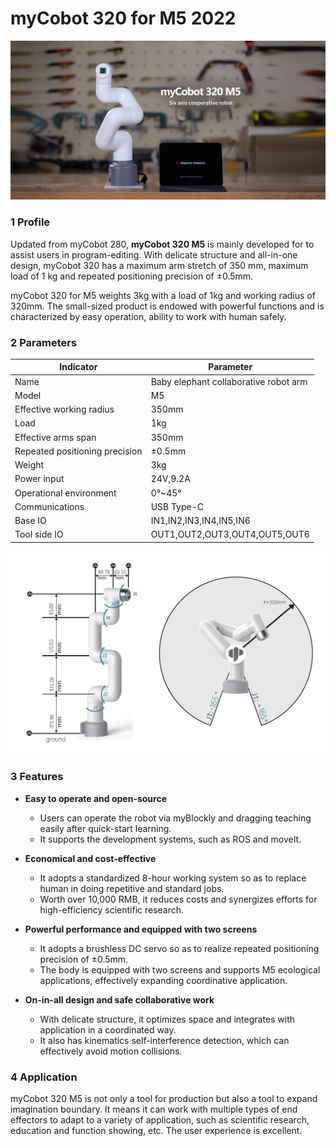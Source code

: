 # myCobot 320 for M5 2022

![1](../../resourse/2-serialproduct/1.jpg)

### 1 Profile

Updated from myCobot 280, **myCobot 320 M5** is mainly developed for to assist users in program-editing. With delicate structure and all-in-one design, myCobot 320 has a maximum arm stretch of 350 mm, maximum load of 1 kg and repeated positioning precision of ±0.5mm. 

myCobot 320 for M5 weights 3kg with a load of 1kg and working radius of 320mm. The small-sized product is endowed with powerful functions and is characterized by easy operation, ability to work with human safely.

### 2 Parameters

| Indicator                      | Parameter |
| ------------ | ----------------- |
| Name                           | Baby elephant collaborative robot arm |
| Model                          | M5      |
| Effective working radius       | 350mm          |
| Load                           | 1kg          |
| Effective arms span            | 350mm          |
| Repeated positioning precision | ±0.5mm          |
| Weight                   | 3kg      |
| Power input                    | 24V,9.2A       |
| Operational environment        | 0°~45°          |
| Communications                 | USB Type-C |
| Base IO           | IN1,IN2,IN3,IN4,IN5,IN6 |
| Tool side IO | OUT1,OUT2,OUT3,OUT4,OUT5,OUT6 |

![320work](../../resourse/2-serialproduct/320work.png)

### 3  Features

-   **Easy to operate and open-source**
    -   Users can operate the robot via myBlockly and dragging teaching easily after quick-start learning.
    -   It supports the development systems, such as ROS and moveIt.
    
-   **Economical and cost-effective**
    -   It adopts a standardized 8-hour working system so as to replace human in doing repetitive and standard jobs.
    -   Worth over 10,000 RMB, it reduces costs and synergizes efforts for high-efficiency scientific research.
    
-   **Powerful performance and equipped with two screens**
    -   It adopts a brushless DC servo so as to realize repeated positioning precision of ±0.5mm.
    -   The body is equipped with two screens and supports M5 ecological applications, effectively expanding coordinative application.
    
-   **On-in-all design and safe collaborative work**
    -   With delicate structure, it optimizes space and integrates with application in a coordinated way.
    -   It also has kinematics self-interference detection, which can effectively avoid motion collisions.

### 4 Application

myCobot 320 M5 is not only a tool for production but also a tool to expand imagination boundary. It means it can work with multiple types of end effectors to adapt to a variety of application, such as scientific research, education and function showing, etc. The user experience is excellent.
